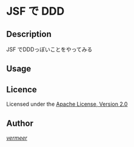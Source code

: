 # JSF で DDD

## Description

JSF でDDDっぽいことをやってみる

## Usage

## Licence

Licensed under the [Apache License, Version 2.0](http://www.apache.org/licenses/LICENSE-2.0)

## Author

[_vermeer_](https://twitter.com/_vermeer_)

